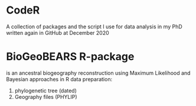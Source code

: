 # CodeR
A collection of packages and the script I use for data analysis in my PhD
written again in GitHub at December 2020

# BioGeoBEARS R-package
is an ancestral biogeography reconstruction using Maximum Likelihood and Bayesian approaches in R
data preparation:
1. phylogenetic tree (dated)
2. Geography files (PHYLIP)
